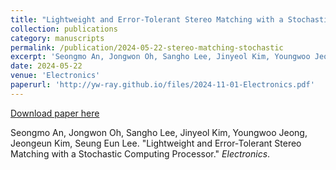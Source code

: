 ```yaml
---
title: "Lightweight and Error‑Tolerant Stereo Matching with a Stochastic Computing Processor"
collection: publications
category: manuscripts
permalink: /publication/2024-05-22-stereo-matching-stochastic
excerpt: 'Seongmo An, Jongwon Oh, Sangho Lee, Jinyeol Kim, Youngwoo Jeong, Jeongeun Kim, Seung Eun Lee. &quot;Lightweight and Error‑Tolerant Stereo Matching with a Stochastic Computing Processor.&quot; <i>Electronics</i>.'
date: 2024-05-22
venue: 'Electronics'
paperurl: 'http://yw-ray.github.io/files/2024-11-01-Electronics.pdf'
---
```


<a href='http://yw-ray.github.io/files/2024-11-01-Electronics.pdf'>Download paper here</a>

Seongmo An, Jongwon Oh, Sangho Lee, Jinyeol Kim, Youngwoo Jeong, Jeongeun Kim, Seung Eun Lee. &quot;Lightweight and Error‑Tolerant Stereo Matching with a Stochastic Computing Processor.&quot; <i>Electronics</i>.
